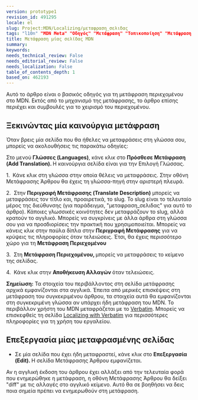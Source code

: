 ```yaml
---
version: prototype1
revision_id: 491295
locale: el
slug: Project:MDN/Localizing/μεταφραση_σελιδας
tags: "l10n" "MDN Meta" "Οδηγός" "Μετάφραση" "Τοπικοποίηση" "Μετάφραση Σελίδας"
title: Μετάφραση μίας σελίδας MDN
summary: 
keywords: 
needs_technical_review: False
needs_editorial_review: False
needs_localization: False
table_of_contents_depth: 1
based_on: 462193
---
```

<p>Αυτό το άρθρο είναι ο βασικός οδηγός για τη μετάφραση περιεχομένου στο MDN. Εκτός από το μηχανισμό της μετάφρασης, το άρθρο επίσης περιέχει και συμβουλές για το χειρισμό του περιεχομένου.</p>
<h2 id="Starting_a_new_page_translation">Ξεκινώντας μία καινούργια μετάφραση</h2>
<p>Όταν βρεις μία σελίδα που θα ήθελες να μεταφράσεις στη γλώσσα σου, μπορείς να ακολουθήσεις τις παρακάτω οδηγίες:</p>
<p>Στο μενού <strong>Γλώσσες (Languages)</strong>, κάνε κλικ στο <strong>Πρόσθεσε Μετάφραση (Add Translation). </strong>Η καινούργια σελίδα είναι για την Επιλογή Γλώσσας.</p>
<p>1.&nbsp; Κάνε κλικ στη γλώσσα στην οποία θέλεις να μεταφράσεις. Στην οθόνη Μετάφρασης Άρθρου θα έχεις τη γλώσσα-πηγή στην αριστερή πλευρά.</p>
<p>2.&nbsp; Στην <strong>Περιγραφή Μετάφρασης (Translate Description)</strong> μπορείς να μεταφράσεις τον τίτλο και, προαιρετικά, το slug. To slug είναι το τελευταίο μέρος της διεύθυνσης (για παράδειγμα, "μεταφραση_σελιδας" για αυτό το άρθρο). Κάποιες γλωσσικές κοινότητες δεν μεταφράζουν το slug, αλλά κρατούν το αγγλικό. Μπορείς να συγκρίνεις με άλλα άρθρα στη γλώσσα σου για να προσδιορίσεις την πρακτική που χρησιμοποιείται. Μπορείς να κάνεις κλικ στην παύλα δίπλα στην <strong>Περιγραφή Μετάφρασης</strong> για να κρύψεις τις πληροφορίες όταν τελειώσεις. Έτσι, θα έχεις περισσότερο χώρο για τη <strong>Μετάφραση Περιεχομένου</strong></p>
<p>3.&nbsp; Στη <strong>Μετάφραση Περιεχομένου, </strong>μπορείς να μεταφράσεις το κείμενο της σελίδας.</p>
<p>4.&nbsp; Κάνε κλικ στην <strong>Αποθήκευση Αλλαγών </strong>όταν τελειώσεις.</p>
<div class="note">
 <strong>Σημείωση:</strong> Τα στοιχεία του περιβάλλοντος στη σελίδα μετάφρασης αρχικά εμφανίζονται στα αγγλικά. Έπειτα από μερικές επισκέψεις στη μετάφραση του συγκεκριμένου άρθρου, τα στοιχεία αυτά θα εμφανίζονται στη συγκεκριμένη γλώσσα αν υπάρχει ήδη μετάφραση του MDN. Το περιβάλλον χρήστη του MDN μεταφράζεται με το <a href="https://localize.mozilla.org/projects/mdn/" title="https://localize.mozilla.org/projects/mdn/">Verbatim</a>. Μπορείς να επισκεφθείς τη σελίδα <a href="/en-US/docs/Mozilla/Localization/Localizing_with_Verbatim" title="/en-US/docs/Mozilla/Localization/Localizing_with_Verbatim">Localizing with Verbatim</a> για περισσότερες πληροφορίες για τη χρήση του εργαλείου.</div>
<h2 id="Editing_a_translated_page">Επεξεργασία μίας μεταφρασμένης σελίδας</h2>
<ul>
 <li>Σε μία σελίδα που έχει ήδη μεταφραστεί, κάνε κλικ στο <strong>Επεξεργασία (Edit). </strong>Η σελίδα Μετάφρασης Άρθρου εμφανίζεται.</li>
</ul>
<p>Αν η αγγλική έκδοση του άρθρου έχει αλλάξει από την τελευταία φορά που ενημερώθηκε η μετάφραση, η οθόνη Μετάφρασης Άρθρου θα δείξει "diff" με τις αλλαγές στο αγγλικό κείμενο. Αυτό θα σε βοηθήσει να δεις ποια σημεία πρέπει να ενημερωθούν στη μετάφραση.</p>

